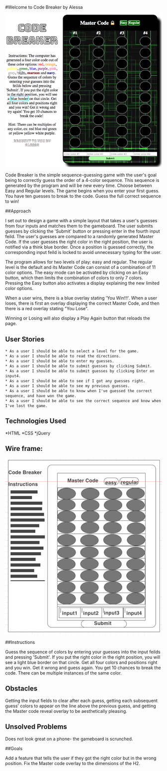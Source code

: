 #Welcome to Code Breaker by Alessa 

![alt-text](images/codebreaker.png)

Code Breaker is the simple sequence-guessing game with the user's goal being to correctly guess the order of a 4-color sequence. This sequence is generated by the program and will be new every time. 
Choose between Easy and Regular levels. The game begins when you enter your first guess. You have ten guesses to break to the code. Guess the full correct sequence to win! 

##Approach

I set out to design a game with a simple layout that takes a user's guesses from four inputs and matches them to the gameboard. The user submits guesses by clicking the 'Submit' button or pressing enter in the fourth input feild. The user's guesses are compared to a randomly generated Master Code. If the user guesses the right color in the right position, the user is notified via a think blue border. Once a position is guessed correctly, the corresponding input feild is locked to avoid unnecessary typing for the user. 

The program allows for two levels of play: easy and regular. The regular level is the default and its Master Code can consist of a combination of 11 color options. The easy mode can be activated by clicking on an Easy button, which then limits the combination of colors to only 7 colors. Pressing the Easy button also activates a display explaining the new limited color options. 

When a user wins, there is a blue overlay stating 'You Win!!!'. When a user loses, there is first an overlay displaying the correct Master Code, and then there is a red overlay stating "You Lose". 

Winning or Losing will also display a Play Again button that reloads the page. 


## User Stories
    * As a user I should be able to select a level for the game. 
    * As a user I should be able to read the directions. 
    * As a user I should be able to enter my guesses.
    * As a user I should be able to submit guesses by clicking Submit.
    * As a user I should be able to submit guesses by clicking Enter on input4.
    * As a user I should be able to see if I got any guesses right.
    * As a user I should be able to see my previous guesses. 
    * As a user I should be able to know when I've guessed the correct sequence, and have won the game. 
    * As a user I should be able to see the correct sequence and know when I've lost the game. 


## Technologies Used

*HTML
*CSS
*jQuery

## Wire frame:
![alt-text](images/codebreaker-wireframe.png)

##Instructions 

Guess the sequence of colors by entering your guesses into the input feilds and pressing 'Submit'. If you put the right color in the right position, you will see a light blue border on that circle.
Get all four colors and positions right and you win. Get it wrong and guess again. You get 10 chances to break the code. There can be multiple instances of the same color. 

## Obstacles

Getting the input fields to clear after each guess, getting each subsequent guess' colors to appear on the line above the previous guess, and getting the Master code reveal overlay to be aesthetically pleasing. 

## Unsolved Problems

Does not look great on a phone- the gameboard is scrunched.  

##Goals

Add a feature that tells the user if they got the right color but in the wrong position. Fix the Master code overlay to the dimensions of the H2. 


